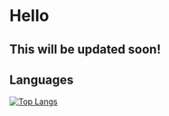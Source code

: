 # Hello
## This will be updated soon!

## Languages
[![Top Langs](https://github-readme-stats.vercel.app/api/top-langs/?username=dorrajmachai)](https://github.com/dorrajmachai/github-readme-stats)
